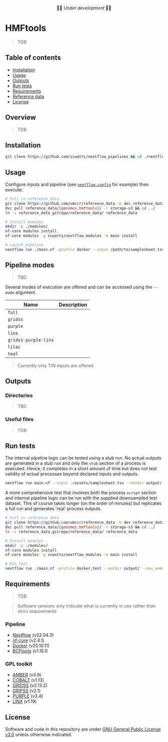 &nbsp;
&nbsp;
&nbsp;
<p align="center">
🚧🚨 <em>Under development</em> 🚨🚧
</p>

# HMFtools

> TDB

## Table of contents

* [Installation](#installation)
* [Usage](#usage)
* [Outputs](#outputs)
* [Run tests](#run-tests)
* [Requirements](#requirements)
* [Reference data](#reference-data)
* [License](#license)

## Overview

> TDB

## Installation

```bash
git clone https://github.com/scwatts/nextflow_pipelines && cd ./nextflow_pipelines/hmftools/
```

## Usage

Configure inputs and pipeline (see [`nextflow.config`](nextflow.config) for example) then execute:

```bash
# Pull in reference data
git clone https://github.com/umccr/reference_data -b dev reference_data_gitrepo/ && cd reference_data_gitrepo/
dvc pull reference_data/{genomes,hmftools}/ -r storage-s3 && cd ../
ln -s reference_data_gitrepo/reference_data/ reference_data

# Install modules
mkdir -p ./modules/
nf-core modules install
nf-core modules -g scwatts/nextflow_modules -b main install

# Launch pipeline
nextflow run ./main.nf -profile docker --input /path/to/samplesheet.tsv --outdir ./output/
```

## Pipeline modes

> TBD

Several modes of execution are offered and can be accessed using the `--mode` argument.

| Name                  | Description                           |
| ---                   | ---                                   |
| `full`                |                                       |
| `gridss`              |                                       |
| `purple`              |                                       |
| `linx`                |                                       |
| `gridss-purple-linx`  |                                       |
| `lilac`               |                                       |
| `teal`                |                                       |

> Currently only T/N inputs are offered


## Outputs

### Directories

> TBD

### Useful files

> TDB

## Run tests
The internal pipeline logic can be tested using a stub run. No actual outputs are generated in a stub run and
only the `stub` section of a process is executed. Hence, it completes in a short amount of time but does not test
validity of actual processes beyond declared inputs and outputs.

```bash
nextflow run main.nf --input ./assets/samplesheet.tsv --outdir output/ --max_memory '1.GB' -stub
```

A more comprehensive test that involves both the process `script` section and internal pipeline logic can be run with
the supplied downsampled test dataset. This of course takes longer (on the order of minutes) but replicates a full run
and generates 'real' process outputs.

```bash
# Pull in reference data
git clone https://github.com/umccr/reference_data -b dev reference_data_gitrepo/ && cd reference_data_gitrepo/
dvc pull reference_data/{genomes,hmftools}/ -r storage-s3 && cd ../
ln -s reference_data_gitrepo/reference_data/ reference_data

# Install modules
mkdir -p ./modules/
nf-core modules install
nf-core modules -g scwatts/nextflow_modules -b main install

# Run test
nextflow run ./main.nf -profile docker,test --outdir output/ --max_memory '6.GB'
```

## Requirements

> TDB

> Software versions only indicate what is currently in use rather than strict requirements

### Pipeline

* [Nextflow](https://www.nextflow.io/) (v22.04.3)
* [nf-core](https://nf-co.re) (v2.4.1)
* [Docker](https://www.docker.com/get-started) (v20.10.11)
* [BCFtools](https://www.htslib.org/) (v1.15.1)

### GPL toolkit

* [AMBER](https://github.com/hartwigmedical/hmftools/blob/master/amber/) (v3.9)
* [COBALT](https://github.com/hartwigmedical/hmftools/blob/master/cobalt/) (v1.13)
* [GRIDSS](https://github.com/PapenfussLab/gridss) (v2.13.2)
* [GRIPSS](https://github.com/hartwigmedical/hmftools/blob/master/gripss/) (v2.1)
* [PURPLE](https://github.com/hartwigmedical/hmftools/blob/master/purple/) (v3.4)
* [LINX](https://github.com/hartwigmedical/hmftools/blob/master/linx/) (v1.19)

## License

Software and code in this repository are under [GNU General Public License
v3.0](https://www.gnu.org/licenses/gpl-3.0.en.html) unless otherwise indicated.
